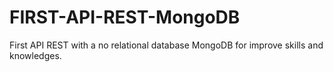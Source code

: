 # FIRST-API-REST-MongoDB
First API REST with a no relational database MongoDB for improve skills and knowledges.
